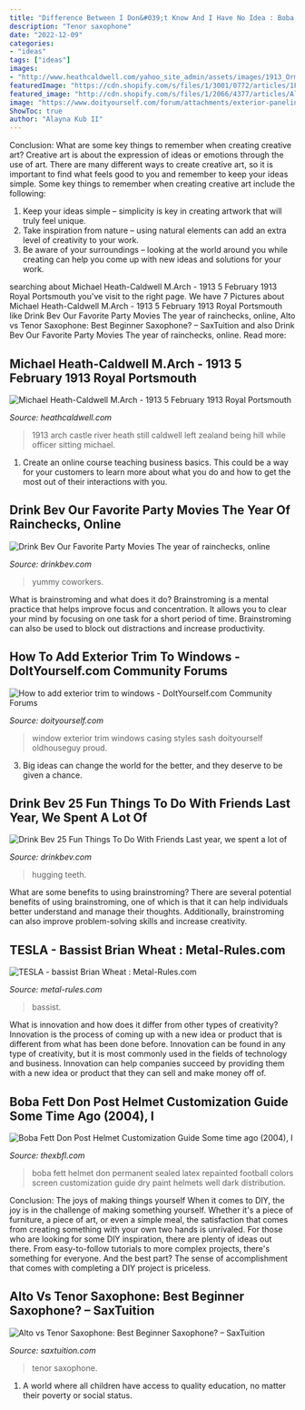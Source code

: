 ```yaml
---
title: "Difference Between I Don&#039;t Know And I Have No Idea : Boba Fett Don Post Helmet Customization Guide Some Time Ago (2004), I"
description: "Tenor saxophone"
date: "2022-12-09"
categories:
- "ideas"
tags: ["ideas"]
images:
- "http://www.heathcaldwell.com/yahoo_site_admin/assets/images/1913_Ormuz_Caslte.11722042_std.jpg"
featuredImage: "https://cdn.shopify.com/s/files/1/3001/0772/articles/1F1A7019FINALedit_190f7ac9-4422-417e-82f7-45e2dd8a3265_1200x1200.jpg?v=1626516401"
featured_image: "http://cdn.shopify.com/s/files/1/2066/4377/articles/Alto_or_Tenor_1200x630.jpg?v=1582557208"
image: "https://www.doityourself.com/forum/attachments/exterior-paneling-all-exterior-sidings/31787d1400270937-how-add-exterior-trim-windows-no-trim.jpg"
ShowToc: true
author: "Alayna Kub II"
---
```



Conclusion: What are some key things to remember when creating creative art?
Creative art is about the expression of ideas or emotions through the use of art. There are many different ways to create creative art, so it is important to find what feels good to you and remember to keep your ideas simple. Some key things to remember when creating creative art include the following:
1. Keep your ideas simple – simplicity is key in creating artwork that will truly feel unique.
2. Take inspiration from nature – using natural elements can add an extra level of creativity to your work.
3. Be aware of your surroundings – looking at the world around you while creating can help you come up with new ideas and solutions for your work.

	

		
searching about Michael Heath-Caldwell M.Arch - 1913 5 February 1913 Royal Portsmouth you've visit to the right page. We have 7 Pictures about Michael Heath-Caldwell M.Arch - 1913 5 February 1913 Royal Portsmouth like Drink Bev Our Favorite Party Movies The year of rainchecks, online, Alto vs Tenor Saxophone: Best Beginner Saxophone? – SaxTuition and also Drink Bev Our Favorite Party Movies The year of rainchecks, online. Read more:
		
    
## Michael Heath-Caldwell M.Arch - 1913 5 February 1913 Royal Portsmouth

<img loading=lazy src="http://www.heathcaldwell.com/yahoo_site_admin/assets/images/1913_Ormuz_Caslte.11722042_std.jpg" onerror="this.onerror=null;this.src='https://tse2.mm.bing.net/th?id=OIP.-AoFNRKxRNRXs2p3dh5m6gHaHk&amp;pid=15.1';" alt="Michael Heath-Caldwell M.Arch - 1913 5 February 1913 Royal Portsmouth">

_Source: heathcaldwell.com_

>1913 arch castle river heath still caldwell left zealand being hill while officer sitting michael. 

	

1) Create an online course teaching business basics. This could be a way for your customers to learn more about what you do and how to get the most out of their interactions with you.

    
## Drink Bev Our Favorite Party Movies The Year Of Rainchecks, Online

<img loading=lazy src="https://cdn.shopify.com/s/files/1/3001/0772/articles/1F1A5743EDITED_1200x1200.jpg?v=1626520131" onerror="this.onerror=null;this.src='https://tse1.mm.bing.net/th?id=OIP.3PiOHHIh7BtVRnaEM0kkLAHaE8&amp;pid=15.1';" alt="Drink Bev Our Favorite Party Movies The year of rainchecks, online">

_Source: drinkbev.com_

>yummy coworkers. 

	

What is brainstroming and what does it do?
Brainstroming is a mental practice that helps improve focus and concentration. It allows you to clear your mind by focusing on one task for a short period of time. Brainstroming can also be used to block out distractions and increase productivity.

    
## How To Add Exterior Trim To Windows - DoItYourself.com Community Forums

<img loading=lazy src="https://www.doityourself.com/forum/attachments/exterior-paneling-all-exterior-sidings/31787d1400270937-how-add-exterior-trim-windows-no-trim.jpg" onerror="this.onerror=null;this.src='https://tse1.mm.bing.net/th?id=OIP.pNCc0AaDUetRlcZE0LFpKAAAAA&amp;pid=15.1';" alt="How to add exterior trim to windows - DoItYourself.com Community Forums">

_Source: doityourself.com_

>window exterior trim windows casing styles sash doityourself oldhouseguy proud. 

	

3. Big ideas can change the world for the better, and they deserve to be given a chance.

    
## Drink Bev 25 Fun Things To Do With Friends Last Year, We Spent A Lot Of

<img loading=lazy src="https://cdn.shopify.com/s/files/1/3001/0772/articles/1F1A7019FINALedit_190f7ac9-4422-417e-82f7-45e2dd8a3265_1200x1200.jpg?v=1626516401" onerror="this.onerror=null;this.src='https://tse2.mm.bing.net/th?id=OIP.BAhlWcRvw4Nd1nGRJGeAzQHaE8&amp;pid=15.1';" alt="Drink Bev 25 Fun Things To Do With Friends Last year, we spent a lot of">

_Source: drinkbev.com_

>hugging teeth. 

	

What are some benefits to using brainstroming?
There are several potential benefits of using brainstroming, one of which is that it can help individuals better understand and manage their thoughts. Additionally, brainstroming can also improve problem-solving skills and increase creativity.

    
## TESLA - Bassist Brian Wheat : Metal-Rules.com

<img loading=lazy src="https://www.metal-rules.com/metalnews/wp-content/uploads/2014/07/DSC_4651.jpg" onerror="this.onerror=null;this.src='https://tse1.mm.bing.net/th?id=OIP.PDIC4l2X9-oedoj3RkqZWwHaLF&amp;pid=15.1';" alt="TESLA - bassist Brian Wheat : Metal-Rules.com">

_Source: metal-rules.com_

>bassist. 

	

What is innovation and how does it differ from other types of creativity?
Innovation is the process of coming up with a new idea or product that is different from what has been done before. Innovation can be found in any type of creativity, but it is most commonly used in the fields of technology and business. Innovation can help companies succeed by providing them with a new idea or product that they can sell and make money off of.

    
## Boba Fett Don Post Helmet Customization Guide Some Time Ago (2004), I

<img loading=lazy src="http://www.thexbfl.com/The_Xbox_Football_League/Boba_Fett_Don_Post_Helmet_files/DPBefore_After.jpg" onerror="this.onerror=null;this.src='https://tse1.mm.bing.net/th?id=OIP.hG_OxJy63MxdDbA6KvwZVAHaQA&amp;pid=15.1';" alt="Boba Fett Don Post Helmet Customization Guide Some time ago (2004), I">

_Source: thexbfl.com_

>boba fett helmet don permanent sealed latex repainted football colors screen customization guide dry paint helmets well dark distribution. 

	

Conclusion: The joys of making things yourself
When it comes to DIY, the joy is in the challenge of making something yourself. Whether it's a piece of furniture, a piece of art, or even a simple meal, the satisfaction that comes from creating something with your own two hands is unrivaled.
For those who are looking for some DIY inspiration, there are plenty of ideas out there. From easy-to-follow tutorials to more complex projects, there's something for everyone. And the best part? The sense of accomplishment that comes with completing a DIY project is priceless.

    
## Alto Vs Tenor Saxophone: Best Beginner Saxophone? – SaxTuition

<img loading=lazy src="http://cdn.shopify.com/s/files/1/2066/4377/articles/Alto_or_Tenor_1200x630.jpg?v=1582557208" onerror="this.onerror=null;this.src='https://tse2.mm.bing.net/th?id=OIP.3OofuJd7GXNgTUHwoKULrwHaEK&amp;pid=15.1';" alt="Alto vs Tenor Saxophone: Best Beginner Saxophone? – SaxTuition">

_Source: saxtuition.com_

>tenor saxophone. 

	

1. A world where all children have access to quality education, no matter their poverty or social status. 

